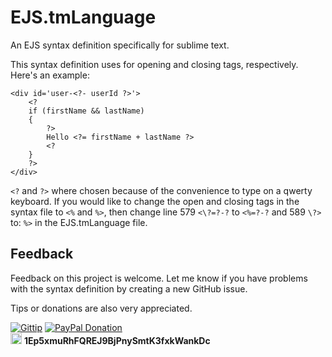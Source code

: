 # EJS.tmLanguage

An EJS syntax definition specifically for sublime text.

This syntax definition uses <? and ?> for opening and closing tags, respectively. Here's an example:

	<div id='user-<?- userId ?>'>
		<?
		if (firstName && lastName)
		{
			?>
			Hello <?= firstName + lastName ?>
			<?
		}
		?>
	</div>

`<?` and `?>` where chosen because of the convenience to type on a qwerty keyboard. 
If you would like to change the open and closing tags in the syntax file to `<%` and `%>`, 
then change line 579 `<\?=?-?` to `<%=?-?` and 589 `\?>` to: `%>` in the EJS.tmLanguage file.

## Feedback

Feedback on this project is welcome. Let me know if you have problems with the syntax definition by creating a new GitHub issue.

Tips or donations are also very appreciated.

[![Gittip](https://www.gittip.com/assets/8.0.8/logo.png)](https://www.gittip.com/samholmes/)
[![PayPal Donation](https://www.paypalobjects.com/en_US/i/btn/btn_donate_LG.gif "Donate using PayPal")](https://www.paypal.com/cgi-bin/webscr?cmd=_donations&business=SJCCMHKZLMSX2&lc=US&item_name=EJS%2etmLanguage&currency_code=USD&bn=PP%2dDonationsBF%3abtn_donate_LG%2egif%3aNonHosted)  
[<img src="https://en.bitcoin.it/w/images/en/c/c4/BC_Logotype_Reverse.png" height='18'>](bitcoin:1Ep5xmuRhFQREJ9BjPnySmtK3fxkWankDc) **1Ep5xmuRhFQREJ9BjPnySmtK3fxkWankDc**
